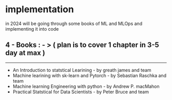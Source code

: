 # implementation

in 2024 will be going through some books of ML and MLOps and implementing it into code 

## 4 - Books  : - > ( plan is to cover 1 chapter in 3-5 day at max )
----------------------------
*  An Introduction to statstical Learining - by greath james and team
*  Machine learining with sk-learn and Pytorch - by Sebastian Raschka and team
*  Machine learning Engineering with python - by Andrew P. macMahon
*  Practical Statstical for Data Scientists - by Peter Bruce and team
                       

